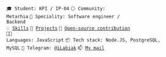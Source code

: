 <code>🎓 Student: KPI / IP-04</code>
<code>⚪ Community: Metarhia</code>
<code>👷 Speciality: Software engineer / Backend</code><br>
<code>💡 [Skills](SKILLS.md)</code>
<code>🧻 [Projects](PROJECTS.md)</code>
<code>👀 [Open-source contribution](CONTRIBUTION.md)</code><br>
<code>🧑‍💻 Languages: JavaScript</code>
<code>📦 Tech stack: Node.JS, PostgreSQL, MySQL</code>
<code>💬 Telegram: [@iLabiak](https://telegram.me/iLabiak)</code>
<code>📫 [My mail](mailto:labyak.ivan2003@gmail.com)</code>
